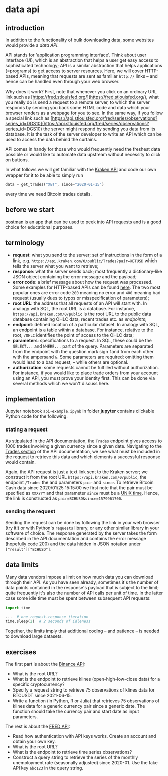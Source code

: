 # data api

## introduction

In addition to the functionality of bulk downloading data, some websites would provide a *data API*.

API stands for 'application programming interface'. Think about user interface (UI), which is an abstraction that helps a user get easy access to sophisticated technology; API is a similar abstraction that helps applications (=programs) to get access to server resources. Here, we will cover HTTP-based APIs, meaning that requests are sent as familiar `http://` links &ndash; and hence can be handled even through your web browser.

Why does it work? First, note that whenever you click on an ordinary URL link such as [https://fred.stlouisfed.org/](https://fred.stlouisfed.org/), what you really do is send a request to a remote server, to which the server responds by sending you back some HTML code and data which your browser renders as a webpage for you to see. In the same way, if you follow a special link such as
[https://api.stlouisfed.org/fred/series/observations?series_id=DGS10](https://api.stlouisfed.org/fred/series/observations?series_id=DGS10)
the server might respond by sending you data from its database. It is the task of the server developer to write an API which can be used to access the data behind the curtains.

API comes in handy for those who would frequently need the freshest data possible or would like to automate data upstream without necessity to click on buttons.

In what follows we will get familiar with the [Kraken API](https://docs.kraken.com/rest/) and code our own wrapper for it to be able to simply run
```python
data = get_trades("XBT", since="2020-01-15")
```
every time we need Bitcoin trades details.

## before we start
[postman]() is an app that can be used to peek into API requests and is a good choice for educational purposes.


## terminology
*   **request**: what you send to the server; set of instructions in the form of a link, e.g. `https://api.kraken.com/0/public/Trades?pair=XBTUSD` which tells the server what you want to retrieve;
*   **response**: what the server sends back; most frequently a dictionary-like JSON object containing the error message and the payload;
*   **error code**: a brief message about how the request was processed. Some examples for HTTP-based APIs can be found [here](https://developer.mozilla.org/en-US/docs/Web/HTTP/Status). The two most popular ones are error code `200` meaning no error and `400` meaning bad request (usually dues to typos or misspecification of parameters);
*   **root URL**: the address that all requests of an API will start with. In analogy with SQL, the root URL is a database. For instance, `https://api.kraken.com/0/public` is the root URL to the public data database containing OHLC data, recent trades etc. as _endpoints_;
*   **endpoint**: defined location of a particular dataset. In analogy with SQL, an endpoint is a table within a database. For instance, relative to the root, `/OHLC` identifies the point of access to the OHLC data;
*   **parameters**: specifications to a request. In SQL, these could be the `SELECT...` and `WHERE...` part of the query. Parameters are separated from the endpoint with the question mark sign `?`and from each other with the ampersand `&`. Some parameters are required: omitting them would lead to a bad request, &ndash; while others are optional.
*   **authorization**: some requests cannot be fulfilled without authorization. For instance, if you would like to place trade orders from your account using an API, you must prove your identity first. This can be done via several methods which we won't discuss here.


## implementation
Jupyter notebook `api-example.ipynb` in folder **jupyter** contains clickable Python code for the following.

### stating a request
As stipulated in the API documentation, the `Trades` endpoint gives access to 1000 trades involving a given currency since a given date. Navigating to the [Trades section](https://docs.kraken.com/rest/#operation/getRecentTrades) of the API documentation, we see what must be included in the request to retrieve this data and which elements a successful response would contain.

Again, the API request is just a text link sent to the Kraken server; we construct it from the root URL `https://api.kraken.com/0/public`, the endpoint `/Trades` the and parameters `pair` and `since`. To retrieve Bitcoin Cash data since 2020/01/25 15:15:00
we first note that the pair must be specified as `XXXYYY` and that parameter `since` must be a [UNIX time](https://en.wikipedia.org/wiki/Unix_time). Hence, the link is constructed as `pair=BCHUSD&since=1579961700`.

### sending the request
Sending the request can be done by following the link in your web browser (try it!) or with Python's `requests` library, or any other similar library in your software of choice. The response generated by the server takes the form described in the API documentation and contains the error message (hopefully code 200) and the data hidden in JSON notation under `["result"]["BCHUSD"]`.


## data limits
Many data vendors impose a limit on how much data you can download through their API. As you have seen already, sometimes it's the number of data points contained in the response's payload that is subject to the limit; quite frequently it's also the number of API calls per unit of time. In the latter case some idle time must be spent between subsequent API requests:
```python
import time

...  # one request-response iteration
time.sleep(2)  # 2 seconds of idleness
```
Together, the limits imply that additional coding &ndash; and patience &ndash; is needed to download large datasets.


## exercises
The first part is about the [Binance API](https://github.com/binance/binance-spot-api-docs/blob/master/rest-api.md):
*   What is the root URL?
*   What is the endpoint to retrieve klines (open-high-low-close data) for a specific cryptocurrency?
*   Specify a request string to retrieve 75 observations of klines data for BTCUSDT since 2021-06-15.
*   Write a function (in Python, R or Julia) that retrieves 75 observations of klines data for a generic currency pair since a generic date. The function should take the currency pair and start date as input parameters.

The rest is about the [FRED API](https://fred.stlouisfed.org/docs/api):
*   Read how authentication with API keys works. Create an account and obtain your own key.
*   What is the root URL?
*   What is the endpoint to retrieve time series observations?
*   Construct a query string to retrieve the series of the monthly unemployment rate (seasonally adjusted) since 2020-01. Use the fake API key `abc123` in the query string.
